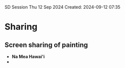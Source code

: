 SD Session Thu 12 Sep 2024
Created: 2024-09-12 07:35

# Sharing
## Screen sharing of painting
- **Na Mea Hawai'i** 
-
